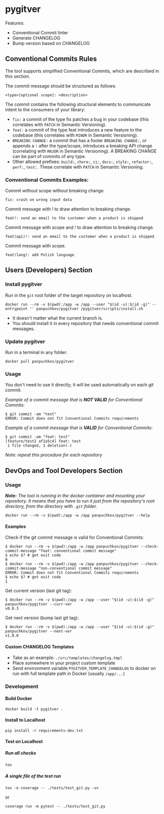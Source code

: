 # pygitver

Features:
* Conventional Commit linter
* Generate CHANGELOG
* Bump version based on CHANGELOG

## Conventional Commits Rules
The tool supports simplified Conventional Commits, which are described in this section.

The commit message should be structured as follows:
```shell
<type>[optional scope]: <description>
```
 
The commit contains the following structural elements to communicate intent to the consumers of your library:
* `fix:` a commit of the type fix patches a bug in your codebase (this correlates with `PATCH` in Semantic Versioning).
* `feat:` a commit of the type feat introduces a new feature to the codebase (this correlates with `MINOR` in Semantic Versioning).
* `BREAKING CHANGE:` a commit that has a footer `BREAKING CHANGE:`, or appends a `!` after the type/scope, introduces a breaking API change (correlating with `MAJOR` in Semantic Versioning). A BREAKING CHANGE can be part of commits of any type.
* Other allowed prefixes: `build:`, `chore:`, `ci:`, `docs:`, `style:`, `refactor:`, `perf:`, `test:`. These correlate with `PATCH` in Semantic Versioning. 

### Conventional Commits Examples:

Commit without scope without breaking change.
```
fix: crash on wrong input data
```
 

Commit message with ! to draw attention to breaking change.
```
feat!: send an email to the customer when a product is shipped
```
 

Commit message with scope and ! to draw attention to breaking change.
```
feat(api)!: send an email to the customer when a product is shipped
```


Commit message with scope.
```
feat(lang): add Polish language
```


## Users (Developers) Section


### Install pygitver
Run in the `git` root folder of the target repository on localhost. 
```shell
docker run --rm -v $(pwd):/app -w /app --user "$(id -u):$(id -g)" --entrypoint '' panpuchkov/pygitver /pygitver/scripts/install.sh
```

* It doesn't matter what the current branch is.
* You should install it in every repository that needs conventional commit messages.

### Update pygitver

Run in a terminal in any folder:

```shell
docker pull panpuchkov/pygitver
```

### Usage

You don't need to use it directly; it will be used automatically on each git commit.

_Example of a commit message that is **NOT VALID** for Conventional Commits:_
```shell
$ git commit -am "test"
ERROR: Commit does not fit Conventional Commits requirements
```

_Example of a commit message that is **VALID** for Conventional Commits:_
```shell
$ git commit -am "feat: test"
[feature/test2 af1a5c4] feat: test
 1 file changed, 1 deletion(-)
```

_Note: repeat this procedure for each repository_

## DevOps and Tool Developers Section

### Usage

_**Note:** The tool is running in the docker container and mounting your repository. 
It means that you have to run it just from the repository's root directory, 
from the directory with `.git` folder._

```shell
docker run --rm -v $(pwd):/app -w /app panpuchkov/pygitver --help
```

#### Examples

Check if the git commit message is valid for Conventional Commits:
```shell
$ docker run --rm -v $(pwd):/app -w /app panpuchkov/pygitver --check-commit-message "feat: conventional commit message"
$ echo $? # get exit code
0
$ docker run --rm -v $(pwd):/app -w /app panpuchkov/pygitver --check-commit-message "non-conventional commit message"
ERROR: Commit does not fit Conventional Commits requirements
$ echo $? # get exit code
1
```

Get current version (last git tag):
```shell
$ docker run --rm -v $(pwd):/app -w /app --user "$(id -u):$(id -g)" panpuchkov/pygitver --curr-ver
v0.0.3
```

Get next version (bump last git tag):
```shell
$ docker run --rm -v $(pwd):/app -w /app --user "$(id -u):$(id -g)" panpuchkov/pygitver --next-ver
v1.0.0
```

#### Custom CHANGELOG Templates

* Take as an example: `./src/templates/changelog.tmpl`
* Place somewhere in your project custom template
* Send environment variable `PYGITVER_TEMPLATE_CHANGELOG` to docker 
  on run with full template path in Docker (usually `/app/...`)

### Development

#### Build Docker
```shell
docker build -t pygitver .
```

#### Install to Localhost
```shell
pip install -r requirements-dev.txt
```

#### Test on Localhost

##### Run all checks
```shell
tox
```

##### A single file of the test run
```shell
tox -e coverage -- ./tests/test_git.py -vv
```
or
```shell
coverage run -m pytest -- ./tests/test_git.py 
```
